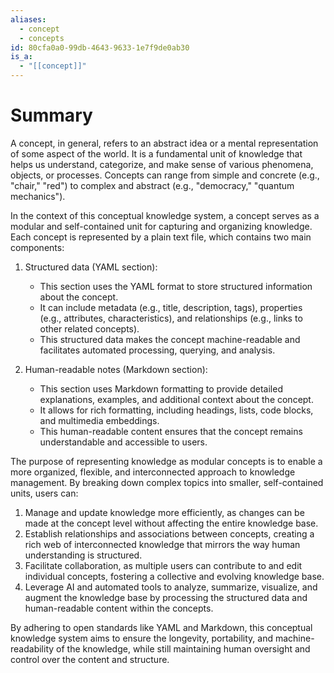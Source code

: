 ```yaml
---
aliases:
  - concept
  - concepts
id: 80cfa0a0-99db-4643-9633-1e7f9de0ab30
is_a:
  - "[[concept]]"
---
```

# Summary
A concept, in general, refers to an abstract idea or a mental representation of some aspect of the world. It is a fundamental unit of knowledge that helps us understand, categorize, and make sense of various phenomena, objects, or processes. Concepts can range from simple and concrete (e.g., "chair," "red") to complex and abstract (e.g., "democracy," "quantum mechanics").

In the context of this conceptual knowledge system, a concept serves as a modular and self-contained unit for capturing and organizing knowledge. Each concept is represented by a plain text file, which contains two main components:

1. Structured data (YAML section):
   - This section uses the YAML format to store structured information about the concept.
   - It can include metadata (e.g., title, description, tags), properties (e.g., attributes, characteristics), and relationships (e.g., links to other related concepts).
   - This structured data makes the concept machine-readable and facilitates automated processing, querying, and analysis.

2. Human-readable notes (Markdown section):
   - This section uses Markdown formatting to provide detailed explanations, examples, and additional context about the concept.
   - It allows for rich formatting, including headings, lists, code blocks, and multimedia embeddings.
   - This human-readable content ensures that the concept remains understandable and accessible to users.

The purpose of representing knowledge as modular concepts is to enable a more organized, flexible, and interconnected approach to knowledge management. By breaking down complex topics into smaller, self-contained units, users can:

1. Manage and update knowledge more efficiently, as changes can be made at the concept level without affecting the entire knowledge base.
2. Establish relationships and associations between concepts, creating a rich web of interconnected knowledge that mirrors the way human understanding is structured.
3. Facilitate collaboration, as multiple users can contribute to and edit individual concepts, fostering a collective and evolving knowledge base.
4. Leverage AI and automated tools to analyze, summarize, visualize, and augment the knowledge base by processing the structured data and human-readable content within the concepts.

By adhering to open standards like YAML and Markdown, this conceptual knowledge system aims to ensure the longevity, portability, and machine-readability of the knowledge, while still maintaining human oversight and control over the content and structure.
